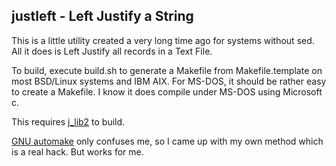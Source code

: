## justleft - Left Justify a String

This is a little utility created a very long time
ago for systems without sed.  All it does is Left
Justify all records in a Text File.

To build, execute build.sh to generate a Makefile from
Makefile.template on most BSD/Linux systems and IBM AIX.  For MS-DOS,
it should be rather easy to create a Makefile.  I know it does compile
under MS-DOS using Microsoft c.

This requires [j_lib2](https://github.com/jmcunx/j_lib2) to build.

[GNU automake](https://en.wikipedia.org/wiki/Automake)
only confuses me, so I came up with my own method which
is a real hack.  But works for me.
